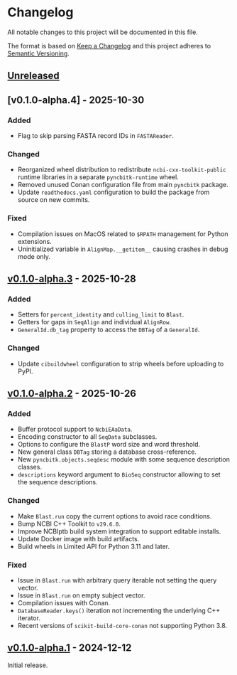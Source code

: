 # Changelog
All notable changes to this project will be documented in this file.

The format is based on [Keep a Changelog](http://keepachangelog.com/en/1.0.0/)
and this project adheres to [Semantic Versioning](http://semver.org/spec/v2.0.0.html).


## [Unreleased]
[Unreleased]: https://github.com/althonos/pyncbitk/compare/v0.1.0-alpha.4...HEAD

## [v0.1.0-alpha.4] - 2025-10-30

### Added
- Flag to skip parsing FASTA record IDs in `FASTAReader`.

### Changed
- Reorganized wheel distribution to redistribute `ncbi-cxx-toolkit-public` runtime libraries in a separate `pyncbitk-runtime` wheel.
- Removed unused Conan configuration file from main `pyncbitk` package.
- Update `readthedocs.yaml` configuration to build the package from source on new commits.

### Fixed
- Compilation issues on MacOS related to `$RPATH` management for Python extensions.
- Uninitialized variable in `AlignMap.__getitem__` causing crashes in debug mode only.


## [v0.1.0-alpha.3] - 2025-10-28
[v0.1.0-alpha.3]: https://github.com/althonos/pyncbitk/compare/v0.1.0-alpha.2...v0.1.0-alpha.3

### Added
- Setters for `percent_identity` and `culling_limit` to `Blast`.
- Getters for gaps in `SeqAlign` and individual `AlignRow`.
- `GeneralId.db_tag` property to access the `DBTag` of a `GeneralId`.

### Changed
- Update `cibuildwheel` configuration to strip wheels before uploading to PyPI.


## [v0.1.0-alpha.2] - 2025-10-26
[v0.1.0-alpha.2]: https://github.com/althonos/pyncbitk/compare/v0.1.0-alpha.1...v0.1.0-alpha.2

### Added
- Buffer protocol support to `NcbiEAaData`.
- Encoding constructor to all `SeqData` subclasses.
- Options to configure the `BlastP` word size and word threshold.
- New general class `DBTag` storing a database cross-reference.
- New `pyncbitk.objects.seqdesc` module with some sequence description classes.
- `descriptions` keyword argument to `BioSeq` constructor allowing to set the sequence descriptions.

### Changed
- Make `Blast.run` copy the current options to avoid race conditions.
- Bump NCBI C++ Toolkit to `v29.6.0`.
- Improve NCBIptb build system integration to support editable installs.
- Update Docker image with build artifacts.
- Build wheels in Limited API for Python 3.11 and later.

### Fixed
- Issue in `Blast.run` with arbitrary query iterable not setting the query vector.
- Issue in `Blast.run` on empty subject vector.
- Compilation issues with Conan.
- `DatabaseReader.keys()` iteration not incrementing the underlying C++ iterator.
- Recent versions of `scikit-build-core-conan` not supporting Python 3.8.


## [v0.1.0-alpha.1] - 2024-12-12
[v0.1.0-alpha.1]: https://github.com/althonos/pyncbitk/compare/6fc81aa8...v0.1.0-alpha.1

Initial release.
